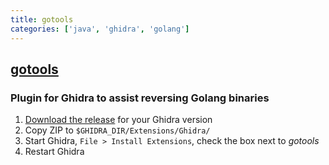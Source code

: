 ```yaml
---
title: gotools
categories: ['java', 'ghidra', 'golang']
---
```

## [gotools](https://github.com/felberj/gotools)

### Plugin for Ghidra to assist reversing Golang binaries


1. [Download the release](https://github.com/felberj/gotools/releases) for your Ghidra version
2. Copy ZIP to `$GHIDRA_DIR/Extensions/Ghidra/`
3. Start Ghidra, `File > Install Extensions`, check the box next to *gotools*
4. Restart Ghidra
